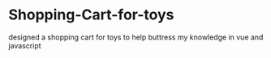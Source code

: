 # Shopping-Cart-for-toys
designed a shopping cart for toys to help buttress my knowledge in vue and javascript
